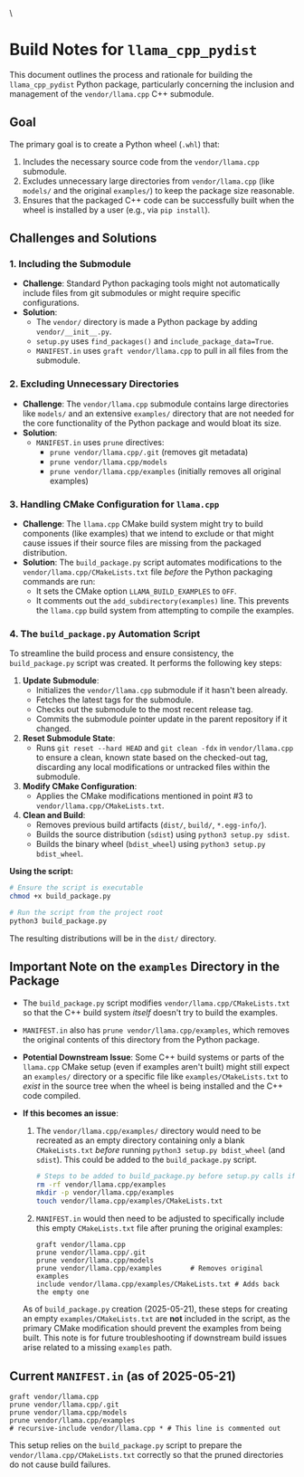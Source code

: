 \
# Build Notes for `llama_cpp_pydist`

This document outlines the process and rationale for building the `llama_cpp_pydist` Python package, particularly concerning the inclusion and management of the `vendor/llama.cpp` C++ submodule.

## Goal

The primary goal is to create a Python wheel (`.whl`) that:
1.  Includes the necessary source code from the `vendor/llama.cpp` submodule.
2.  Excludes unnecessary large directories from `vendor/llama.cpp` (like `models/` and the original `examples/`) to keep the package size reasonable.
3.  Ensures that the packaged C++ code can be successfully built when the wheel is installed by a user (e.g., via `pip install`).

## Challenges and Solutions

### 1. Including the Submodule

-   **Challenge**: Standard Python packaging tools might not automatically include files from git submodules or might require specific configurations.
-   **Solution**:
    -   The `vendor/` directory is made a Python package by adding `vendor/__init__.py`.
    -   `setup.py` uses `find_packages()` and `include_package_data=True`.
    -   `MANIFEST.in` uses `graft vendor/llama.cpp` to pull in all files from the submodule.

### 2. Excluding Unnecessary Directories

-   **Challenge**: The `vendor/llama.cpp` submodule contains large directories like `models/` and an extensive `examples/` directory that are not needed for the core functionality of the Python package and would bloat its size.
-   **Solution**:
    -   `MANIFEST.in` uses `prune` directives:
        -   `prune vendor/llama.cpp/.git` (removes git metadata)
        -   `prune vendor/llama.cpp/models`
        -   `prune vendor/llama.cpp/examples` (initially removes all original examples)

### 3. Handling CMake Configuration for `llama.cpp`

-   **Challenge**: The `llama.cpp` CMake build system might try to build components (like examples) that we intend to exclude or that might cause issues if their source files are missing from the packaged distribution.
-   **Solution**: The `build_package.py` script automates modifications to the `vendor/llama.cpp/CMakeLists.txt` file *before* the Python packaging commands are run:
    -   It sets the CMake option `LLAMA_BUILD_EXAMPLES` to `OFF`.
    -   It comments out the `add_subdirectory(examples)` line.
    This prevents the `llama.cpp` build system from attempting to compile the examples.

### 4. The `build_package.py` Automation Script

To streamline the build process and ensure consistency, the `build_package.py` script was created. It performs the following key steps:

1.  **Update Submodule**:
    -   Initializes the `vendor/llama.cpp` submodule if it hasn\'t been already.
    -   Fetches the latest tags for the submodule.
    -   Checks out the submodule to the most recent release tag.
    -   Commits the submodule pointer update in the parent repository if it changed.
2.  **Reset Submodule State**:
    -   Runs `git reset --hard HEAD` and `git clean -fdx` in `vendor/llama.cpp` to ensure a clean, known state based on the checked-out tag, discarding any local modifications or untracked files within the submodule.
3.  **Modify CMake Configuration**:
    -   Applies the CMake modifications mentioned in point #3 to `vendor/llama.cpp/CMakeLists.txt`.
4.  **Clean and Build**:
    -   Removes previous build artifacts (`dist/`, `build/`, `*.egg-info/`).
    -   Builds the source distribution (`sdist`) using `python3 setup.py sdist`.
    -   Builds the binary wheel (`bdist_wheel`) using `python3 setup.py bdist_wheel`.

**Using the script:**
```bash
# Ensure the script is executable
chmod +x build_package.py

# Run the script from the project root
python3 build_package.py
```
The resulting distributions will be in the `dist/` directory.

## Important Note on the `examples` Directory in the Package

-   The `build_package.py` script modifies `vendor/llama.cpp/CMakeLists.txt` so that the C++ build system *itself* doesn\'t try to build the examples.
-   `MANIFEST.in` also has `prune vendor/llama.cpp/examples`, which removes the original contents of this directory from the Python package.

-   **Potential Downstream Issue**: Some C++ build systems or parts of the `llama.cpp` CMake setup (even if examples aren\'t built) might still expect an `examples/` directory or a specific file like `examples/CMakeLists.txt` to *exist* in the source tree when the wheel is being installed and the C++ code compiled.

-   **If this becomes an issue**:
    1.  The `vendor/llama.cpp/examples/` directory would need to be recreated as an empty directory containing only a blank `CMakeLists.txt` *before* running `python3 setup.py bdist_wheel` (and `sdist`). This could be added to the `build_package.py` script.
        ```bash
        # Steps to be added to build_package.py before setup.py calls if needed:
        rm -rf vendor/llama.cpp/examples
        mkdir -p vendor/llama.cpp/examples
        touch vendor/llama.cpp/examples/CMakeLists.txt
        ```
    2.  `MANIFEST.in` would then need to be adjusted to specifically include this empty `CMakeLists.txt` file after pruning the original examples:
        ```MANIFEST.in
        graft vendor/llama.cpp
        prune vendor/llama.cpp/.git
        prune vendor/llama.cpp/models
        prune vendor/llama.cpp/examples       # Removes original examples
        include vendor/llama.cpp/examples/CMakeLists.txt # Adds back the empty one
        ```
    As of `build_package.py` creation (2025-05-21), these steps for creating an empty `examples/CMakeLists.txt` are **not** included in the script, as the primary CMake modification should prevent the examples from being built. This note is for future troubleshooting if downstream build issues arise related to a missing `examples` path.

## Current `MANIFEST.in` (as of 2025-05-21)

```plaintext
graft vendor/llama.cpp
prune vendor/llama.cpp/.git
prune vendor/llama.cpp/models
prune vendor/llama.cpp/examples
# recursive-include vendor/llama.cpp * # This line is commented out
```

This setup relies on the `build_package.py` script to prepare the `vendor/llama.cpp/CMakeLists.txt` correctly so that the pruned directories do not cause build failures.
